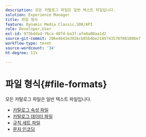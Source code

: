 ```yaml
---
description: 모든 카탈로그 파일은 일반 텍스트 파일입니다.
solution: Experience Manager
title: 파일 형식
feature: Dynamic Media Classic,SDK/API
role: Developer,User
exl-id: 973bdda4-76ca-487d-ba3f-afe8a80aa1d2
source-git-commit: 206e4643e3926cb85b4be2189743578f88180be7
workflow-type: tm+mt
source-wordcount: '34'
ht-degree: 11%

---
```


# 파일 형식{#file-formats}

모든 카탈로그 파일은 일반 텍스트 파일입니다.

* [카탈로그 속성 파일](r-catalog-attribute-files.md)
* [카탈로그 데이터 파일](r-catalog-data-files.md)
* [규칙 세트 파일](r-rule-set-files.md)
* [문자 인코딩](r-is-cat-character-encoding.md)
